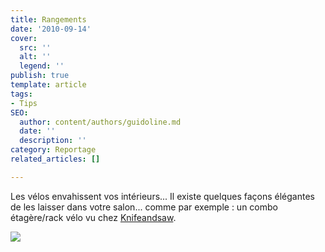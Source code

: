 ```yaml
---
title: Rangements
date: '2010-09-14'
cover:
  src: ''
  alt: ''
  legend: ''
publish: true
template: article
tags:
- Tips
SEO:
  author: content/authors/guidoline.md
  date: ''
  description: ''
category: Reportage
related_articles: []

---
```

Les vélos envahissent vos intérieurs... Il existe quelques façons élégantes de les laisser dans votre salon... comme par exemple : un combo étagère/rack vélo vu chez [Knifeandsaw](http://knifeandsaw.wordpress.com/furniture/bike-shelf/).

![](/uploads/photo_bikerack_cu_books.jpg)